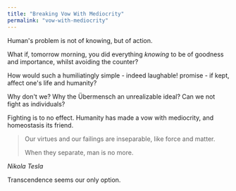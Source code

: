 ```yaml
---
title: "Breaking Vow With Mediocrity"
permalink: "vow-with-mediocrity"
---
```


Human's problem is not of knowing, but of action.

What if, tomorrow morning, you did everything *knowing* to be of goodness and importance, whilst avoiding the counter?

How would such a humiliatingly simple - indeed laughable! promise - if kept, affect one's life and humanity?

Why don't we? Why the Übermensch an unrealizable ideal? Can we not fight as individuals?

Fighting is to no effect. Humanity has made a vow with mediocrity, and homeostasis its friend.

> Our virtues and our failings are inseparable, like force and matter.
>
> When they separate, man is no more.
>
<cite>Nikola Tesla</cite>

Transcendence seems our only option.
